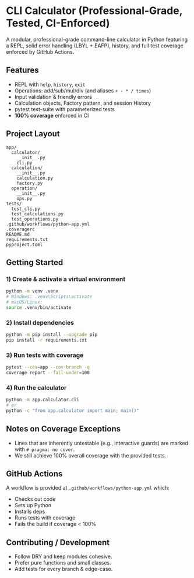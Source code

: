 
# CLI Calculator (Professional-Grade, Tested, CI-Enforced)

A modular, professional-grade command-line calculator in Python featuring a REPL, solid error handling (LBYL + EAFP), history, and full test coverage enforced by GitHub Actions.

## Features
- REPL with `help`, `history`, `exit`
- Operations: add/sub/mul/div (and aliases `+ - * / times`)
- Input validation & friendly errors
- Calculation objects, Factory pattern, and session History
- pytest test-suite with parameterized tests
- **100% coverage** enforced in CI

## Project Layout
```
app/
  calculator/
    __init__.py
    cli.py
  calculation/
    __init__.py
    calculation.py
    factory.py
  operation/
    __init__.py
    ops.py
tests/
  test_cli.py
  test_calculations.py
  test_operations.py
.github/workflows/python-app.yml
.coveragerc
README.md
requirements.txt
pyproject.toml
```

## Getting Started

### 1) Create & activate a virtual environment
```bash
python -m venv .venv
# Windows: .venv\Scripts\activate
# macOS/Linux:
source .venv/bin/activate
```

### 2) Install dependencies
```bash
python -m pip install --upgrade pip
pip install -r requirements.txt
```

### 3) Run tests with coverage
```bash
pytest --cov=app --cov-branch -q
coverage report --fail-under=100
```

### 4) Run the calculator
```bash
python -m app.calculator.cli
# or
python -c "from app.calculator import main; main()"
```

## Notes on Coverage Exceptions
- Lines that are inherently untestable (e.g., interactive guards) are marked with `# pragma: no cover`.
- We still achieve 100% overall coverage with the provided tests.

## GitHub Actions
A workflow is provided at `.github/workflows/python-app.yml` which:
- Checks out code
- Sets up Python
- Installs deps
- Runs tests with coverage
- Fails the build if coverage < 100%

## Contributing / Development
- Follow DRY and keep modules cohesive.
- Prefer pure functions and small classes.
- Add tests for every branch & edge-case.
